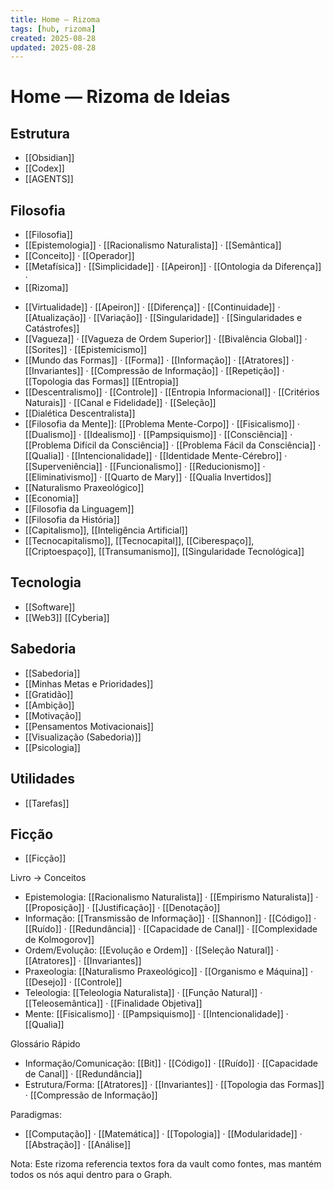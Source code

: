 ```yaml
---
title: Home — Rizoma
tags: [hub, rizoma]
created: 2025-08-28
updated: 2025-08-28
---
```

# Home — Rizoma de Ideias

## Estrutura
* [[Obsidian]]
* [[Codex]]
* [[AGENTS]]
## Filosofia
* [[Filosofia]]
* [[Epistemologia]] · [[Racionalismo Naturalista]] · [[Semântica]]
* [[Conceito]] · [[Operador]]
* [[Metafísica]] · [[Simplicidade]] ·  [[Apeiron]] · [[Ontologia da Diferença]] · 
* [[Rizoma]]
- [[Virtualidade]] · [[Apeiron]] · [[Diferença]] · [[Continuidade]] · [[Atualização]] · [[Variação]] · [[Singularidade]] · [[Singularidades e Catástrofes]]
- [[Vagueza]] · [[Vagueza de Ordem Superior]] · [[Bivalência Global]] · [[Sorites]] · [[Epistemicismo]]
- [[Mundo das Formas]] · [[Forma]] · [[Informação]] · [[Atratores]] · [[Invariantes]] · [[Compressão de Informação]] · [[Repetição]] · [[Topologia das Formas]] [[Entropia]]
- [[Descentralismo]] · [[Controle]] · [[Entropia Informacional]] · [[Critérios Naturais]] · [[Canal e Fidelidade]] · [[Seleção]]
- [[Dialética Descentralista]]
- [[Filosofia da Mente]]: [[Problema Mente-Corpo]] · [[Fisicalismo]] · [[Dualismo]] · [[Idealismo]] · [[Pampsiquismo]] · [[Consciência]] · [[Problema Difícil da Consciência]] · [[Problema Fácil da Consciência]] · [[Qualia]] · [[Intencionalidade]] · [[Identidade Mente-Cérebro]] · [[Superveniência]] · [[Funcionalismo]] · [[Reducionismo]] · [[Eliminativismo]] · [[Quarto de Mary]] · [[Qualia Invertidos]]
- [[Naturalismo Praxeológico]]
- [[Economia]]
- [[Filosofia da Linguagem]]
- [[Filosofia da História]]
- [[Capitalismo]], [[Inteligência Artificial]]
- [[Tecnocapitalismo]], [[Tecnocapital]], [[Ciberespaço]], [[Criptoespaço]], [[Transumanismo]], [[Singularidade Tecnológica]]

## Tecnologia
- [[Software]]
- [[Web3]] [[Cyberia]]
 
## Sabedoria
- [[Sabedoria]]
- [[Minhas Metas e Prioridades]]
- [[Gratidão]]
- [[Ambição]]
- [[Motivação]]
- [[Pensamentos Motivacionais]]
- [[Visualização (Sabedoria)]]
- [[Psicologia]]

## Utilidades
* [[Tarefas]]

## Ficção
* [[Ficção]]

Livro → Conceitos
- Epistemologia: [[Racionalismo Naturalista]] · [[Empirismo Naturalista]] · [[Proposição]] · [[Justificação]] · [[Denotação]]
- Informação: [[Transmissão de Informação]] · [[Shannon]] · [[Código]] · [[Ruído]] · [[Redundância]] · [[Capacidade de Canal]] · [[Complexidade de Kolmogorov]]
- Ordem/Evolução: [[Evolução e Ordem]] · [[Seleção Natural]] · [[Atratores]] · [[Invariantes]]
- Praxeologia: [[Naturalismo Praxeológico]] · [[Organismo e Máquina]] · [[Desejo]] · [[Controle]]
 - Teleologia: [[Teleologia Naturalista]] · [[Função Natural]] · [[Teleosemântica]] · [[Finalidade Objetiva]]
- Mente: [[Fisicalismo]] · [[Pampsiquismo]] · [[Intencionalidade]] · [[Qualia]]

Glossário Rápido
- Informação/Comunicação: [[Bit]] · [[Código]] · [[Ruído]] · [[Capacidade de Canal]] · [[Redundância]]
- Estrutura/Forma: [[Atratores]] · [[Invariantes]] · [[Topologia das Formas]] · [[Compressão de Informação]]

Paradigmas:
- [[Computação]] · [[Matemática]] · [[Topologia]] · [[Modularidade]] · [[Abstração]] · [[Análise]]

Nota: Este rizoma referencia textos fora da vault como fontes, mas mantém todos os nós aqui dentro para o Graph.
